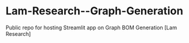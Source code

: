 # Lam-Research--Graph-Generation
Public repo for hosting Streamlit app on Graph BOM Generation [Lam Research]
